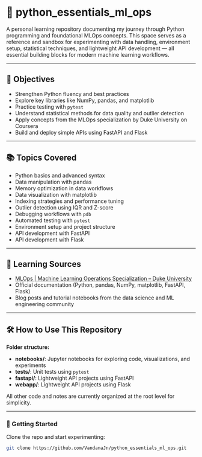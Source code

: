# 🐍 python_essentials_ml_ops

A personal learning repository documenting my journey through Python programming and foundational MLOps concepts. This space serves as a reference and sandbox for experimenting with data handling, environment setup, statistical techniques, and lightweight API development — all essential building blocks for modern machine learning workflows.

---

## 📌 Objectives

- Strengthen Python fluency and best practices
- Explore key libraries like NumPy, pandas, and matplotlib
- Practice testing with `pytest`
- Understand statistical methods for data quality and outlier detection
- Apply concepts from the MLOps specialization by Duke University on Coursera
- Build and deploy simple APIs using FastAPI and Flask

---

## 📚 Topics Covered

- Python basics and advanced syntax
- Data manipulation with pandas
- Memory optimization in data workflows
- Data visualization with matplotlib
- Indexing strategies and performance tuning
- Outlier detection using IQR and Z-score
- Debugging workflows with `pdb`
- Automated testing with `pytest`
- Environment setup and project structure
- API development with FastAPI
- API development with Flask


---

## 🧪 Learning Sources

- [MLOps | Machine Learning Operations Specialization – Duke University](https://www.coursera.org/specializations/mlops-duke)
- Official documentation (Python, pandas, NumPy, matplotlib, FastAPI, Flask)
- Blog posts and tutorial notebooks from the data science and ML engineering community

---

## 🛠️ How to Use This Repository

**Folder structure:**

- **notebooks/**: Jupyter notebooks for exploring code, visualizations, and experiments  
- **tests/**: Unit tests using `pytest`  
- **fastapi/**: Lightweight API projects using FastAPI 
- **webapp/**: Lightweight API projects using Flask 

All other code and notes are currently organized at the root level for simplicity.

---

### 🚀 Getting Started

Clone the repo and start experimenting:
```bash
git clone https://github.com/VandanaJn/python_essentials_ml_ops.git